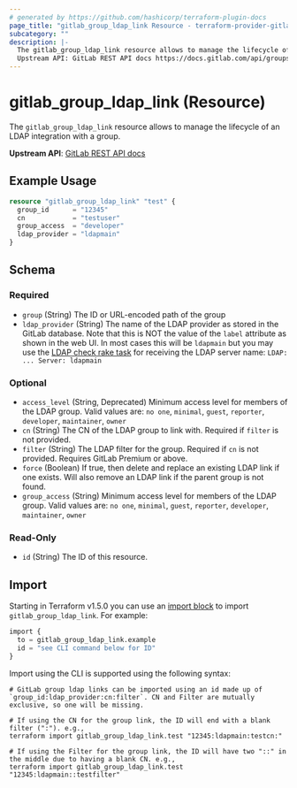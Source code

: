 ```yaml
---
# generated by https://github.com/hashicorp/terraform-plugin-docs
page_title: "gitlab_group_ldap_link Resource - terraform-provider-gitlab"
subcategory: ""
description: |-
  The gitlab_group_ldap_link resource allows to manage the lifecycle of an LDAP integration with a group.
  Upstream API: GitLab REST API docs https://docs.gitlab.com/api/groups/#ldap-group-links
---
```


# gitlab_group_ldap_link (Resource)

The `gitlab_group_ldap_link` resource allows to manage the lifecycle of an LDAP integration with a group.

**Upstream API**: [GitLab REST API docs](https://docs.gitlab.com/api/groups/#ldap-group-links)

## Example Usage

```terraform
resource "gitlab_group_ldap_link" "test" {
  group_id      = "12345"
  cn            = "testuser"
  group_access  = "developer"
  ldap_provider = "ldapmain"
}
```

<!-- schema generated by tfplugindocs -->
## Schema

### Required

- `group` (String) The ID or URL-encoded path of the group
- `ldap_provider` (String) The name of the LDAP provider as stored in the GitLab database. Note that this is NOT the value of the `label` attribute as shown in the web UI. In most cases this will be `ldapmain` but you may use the [LDAP check rake task](https://docs.gitlab.com/administration/raketasks/ldap/#check) for receiving the LDAP server name: `LDAP: ... Server: ldapmain`

### Optional

- `access_level` (String, Deprecated) Minimum access level for members of the LDAP group. Valid values are: `no one`, `minimal`, `guest`, `reporter`, `developer`, `maintainer`, `owner`
- `cn` (String) The CN of the LDAP group to link with. Required if `filter` is not provided.
- `filter` (String) The LDAP filter for the group. Required if `cn` is not provided. Requires GitLab Premium or above.
- `force` (Boolean) If true, then delete and replace an existing LDAP link if one exists. Will also remove an LDAP link if the parent group is not found.
- `group_access` (String) Minimum access level for members of the LDAP group. Valid values are: `no one`, `minimal`, `guest`, `reporter`, `developer`, `maintainer`, `owner`

### Read-Only

- `id` (String) The ID of this resource.

## Import

Starting in Terraform v1.5.0 you can use an [import block](https://developer.hashicorp.com/terraform/language/import) to import `gitlab_group_ldap_link`. For example:
```terraform
import {
  to = gitlab_group_ldap_link.example
  id = "see CLI command below for ID"
}
```

Import using the CLI is supported using the following syntax:

```shell
# GitLab group ldap links can be imported using an id made up of `group_id:ldap_provider:cn:filter`. CN and Filter are mutually exclusive, so one will be missing.

# If using the CN for the group link, the ID will end with a blank filter (":"). e.g.,
terraform import gitlab_group_ldap_link.test "12345:ldapmain:testcn:"

# If using the Filter for the group link, the ID will have two "::" in the middle due to having a blank CN. e.g.,
terraform import gitlab_group_ldap_link.test "12345:ldapmain::testfilter"
```
